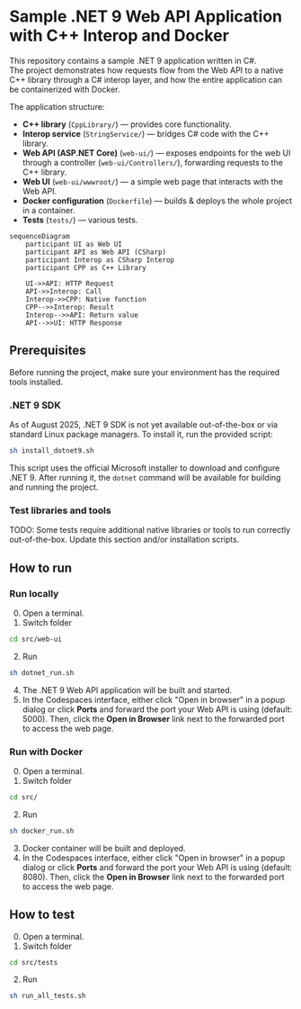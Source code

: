 
# Sample .NET 9 Web API Application with C++ Interop and Docker

This repository contains a sample .NET 9 application written in C#.  
The project demonstrates how requests flow from the Web API to a native C++ library through a C# interop layer, and how the entire application can be containerized with Docker.

The application structure:
- **C++ library** (`CppLibrary/`) — provides core functionality.
- **Interop service** (`StringService/`) — bridges C# code with the C++ library.
- **Web API (ASP.NET Core)** (`web-ui/`) — exposes endpoints for the web UI through a controller (`web-ui/Controllers/`), forwarding requests to the C++ library.
- **Web UI** (`web-ui/wwwroot/`) — a simple web page that interacts with the Web API.
- **Docker configuration** (`Dockerfile`) — builds & deploys the whole project in a container.
- **Tests** (`tests/`) — various tests.

```mermaid
sequenceDiagram
    participant UI as Web UI
    participant API as Web API (CSharp)
    participant Interop as CSharp Interop
    participant CPP as C++ Library

    UI->>API: HTTP Request
    API->>Interop: Call
    Interop->>CPP: Native function
    CPP-->>Interop: Result
    Interop-->>API: Return value
    API-->>UI: HTTP Response
```

## Prerequisites

Before running the project, make sure your environment has the required tools installed.

### .NET 9 SDK

As of August 2025, .NET 9 SDK is not yet available out-of-the-box or via standard Linux package managers. To install it, run the provided script:

```bash
sh install_dotnet9.sh
```

This script uses the official Microsoft installer to download and configure .NET 9.
After running it, the `dotnet` command will be available for building and running the project.

### Test libraries and tools

TODO: Some tests require additional native libraries or tools to run correctly out-of-the-box. Update this section and/or installation scripts.

## How to run

### Run locally

0. Open a terminal.
1. Switch folder
```bash 
cd src/web-ui
```
2. Run 
```bash 
sh dotnet_run.sh
``` 
4. The .NET 9 Web API application will be built and started.
5. In the Codespaces interface, either click "Open in browser" in a popup dialog or click **Ports** and forward the port your Web API is using (default: 5000). Then, click the **Open in Browser** link next to the forwarded port to access the web page.

### Run with Docker

0. Open a terminal.
1. Switch folder
```bash
cd src/
```
2. Run 
```bash 
sh docker_run.sh
```
3. Docker container will be built and deployed.
4. In the Codespaces interface, either click "Open in browser" in a popup dialog or click **Ports** and forward the port your Web API is using (default: 8080). Then, click the **Open in Browser** link next to the forwarded port to access the web page.

## How to test

0. Open a terminal.
1. Switch folder
```bash
cd src/tests
```
2. Run
```bash 
sh run_all_tests.sh
```
